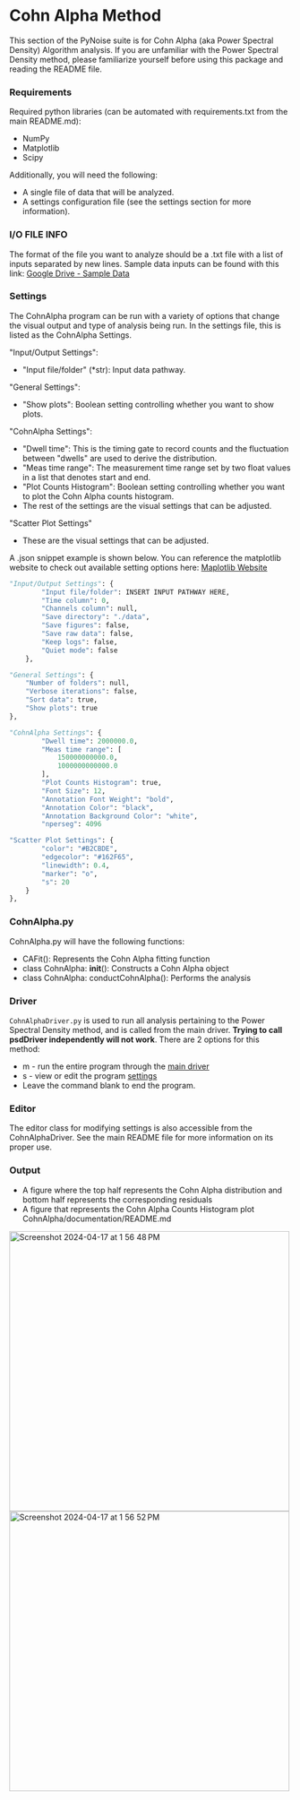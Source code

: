 # Cohn Alpha Method

This section of the PyNoise suite is for Cohn Alpha (aka Power Spectral Density) Algorithm analysis. If you are unfamiliar with the Power Spectral Density method, please familiarize yourself before using this package and reading the README file.


### **Requirements**
Required python libraries (can be automated with requirements.txt from the main README.md):  
* NumPy   
* Matplotlib   
* Scipy

Additionally, you will need the following:
* A single file of data that will be analyzed.
* A settings configuration file (see the settings section for more information).


### **I/O FILE INFO**

The format of the file you want to analyze should be a .txt file with a list of inputs separated by new lines. Sample data inputs can be found with this link: [Google Drive - Sample Data](https://drive.google.com/drive/folders/1jEswA6AqeNLgGJW6iXs1Ti7XEXad9D0w)


### **Settings**
The CohnAlpha program can be run with a variety of options that change the visual output and type of analysis being run. In the settings file, this is listed as the CohnAlpha Settings. 

"Input/Output Settings": 
* "Input file/folder" (*str): Input data pathway.

"General Settings":
* "Show plots": Boolean setting controlling whether you want to show plots.

"CohnAlpha Settings":
* "Dwell time": This is the timing gate to record counts and the fluctuation between "dwells" are used to derive the distribution.
* "Meas time range": The measurement time range set by two float values in a list that denotes start and end.
* "Plot Counts Histogram": Boolean setting controlling whether you want to plot the Cohn Alpha counts histogram.
* The rest of the settings are the visual settings that can be adjusted.

"Scatter Plot Settings"
* These are the visual settings that can be adjusted.

A .json snippet example is shown below. You can reference the matplotlib website to check out available setting options here: [Maplotlib Website](https://matplotlib.org/stable/api/pyplot_summary.html)

```python
"Input/Output Settings": {
        "Input file/folder": INSERT INPUT PATHWAY HERE,
        "Time column": 0,
        "Channels column": null,
        "Save directory": "./data",
        "Save figures": false,
        "Save raw data": false,
        "Keep logs": false,
        "Quiet mode": false
    },

"General Settings": {
    "Number of folders": null,
    "Verbose iterations": false,
    "Sort data": true,
    "Show plots": true
},

"CohnAlpha Settings": {
        "Dwell time": 2000000.0,
        "Meas time range": [
            150000000000.0,
            1000000000000.0
        ],
        "Plot Counts Histogram": true,
        "Font Size": 12,
        "Annotation Font Weight": "bold",
        "Annotation Color": "black",
        "Annotation Background Color": "white",
        "nperseg": 4096

"Scatter Plot Settings": {
        "color": "#B2CBDE",
        "edgecolor": "#162F65",
        "linewidth": 0.4,
        "marker": "o",
        "s": 20
    }
},
```


### **CohnAlpha.py**
CohnAlpha.py will have the following functions:
* CAFit(): Represents the Cohn Alpha fitting function
* class CohnAlpha: __init__(): Constructs a Cohn Alpha object
* class CohnAlpha: conductCohnAlpha(): Performs the analysis



### **Driver**
```CohnAlphaDriver.py``` is used to run all analysis pertaining to the Power Spectral Density method, and is called from the main driver. **Trying to call psdDriver independently will not work**. 
There are 2 options for this method:  
* m - run the entire program through the [main driver](#main)
* s - view or edit the program [settings](#settings-configurations)
* Leave the command blank to end the program.


### **Editor**
The editor class for modifying settings is also accessible from the CohnAlphaDriver. See the main README file for more information on its proper use.


### **Output**
- A figure where the top half represents the Cohn Alpha distribution and bottom half represents the corresponding residuals
- A figure that represents the Cohn Alpha Counts Histogram plot
CohnAlpha/documentation/README.md

<img width="500" alt="Screenshot 2024-04-17 at 1 56 48 PM" src="https://github.com/Umich-DNNG/pynoise/assets/90876107/82f29960-4a8b-490a-b247-e09f645d5570">
<img width="500" alt="Screenshot 2024-04-17 at 1 56 52 PM" src="https://github.com/Umich-DNNG/pynoise/assets/90876107/652f8bba-06d7-44a3-a478-88a7d2754a41">




